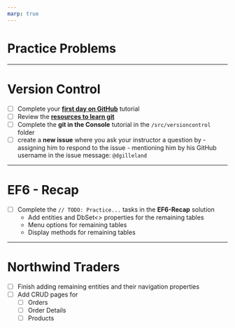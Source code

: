 ```yaml
---
marp: true
---
```


# Practice Problems

---

# Version Control

- [ ] Complete your [**first day on GitHub**](https://lab.github.com/githubtraining/paths/first-day-on-github) tutorial
- [ ] Review the [**resources to learn git**](http://try.github.io)
- [ ] Complete the **git in the Console** tutorial in the `/src/versioncontrol` folder
- [ ] create a **new issue** where you ask your instructor a question by
      - assigning him to respond to the issue
      - mentioning him by his GitHub username in the issue message: `@dgilleland`

---

# EF6 - Recap

- [ ] Complete the `// TODO: Practice...` tasks in the **EF6-Recap** solution
  - Add entities and DbSet<> properties for the remaining tables
  - Menu options for remaining tables
  - Display methods for remaining tables

---

# Northwind Traders

- [ ] Finish adding remaining entities and their navigation properties
- [ ] Add CRUD pages for 
  - [ ] Orders
  - [ ] Order Details
  - [ ] Products
